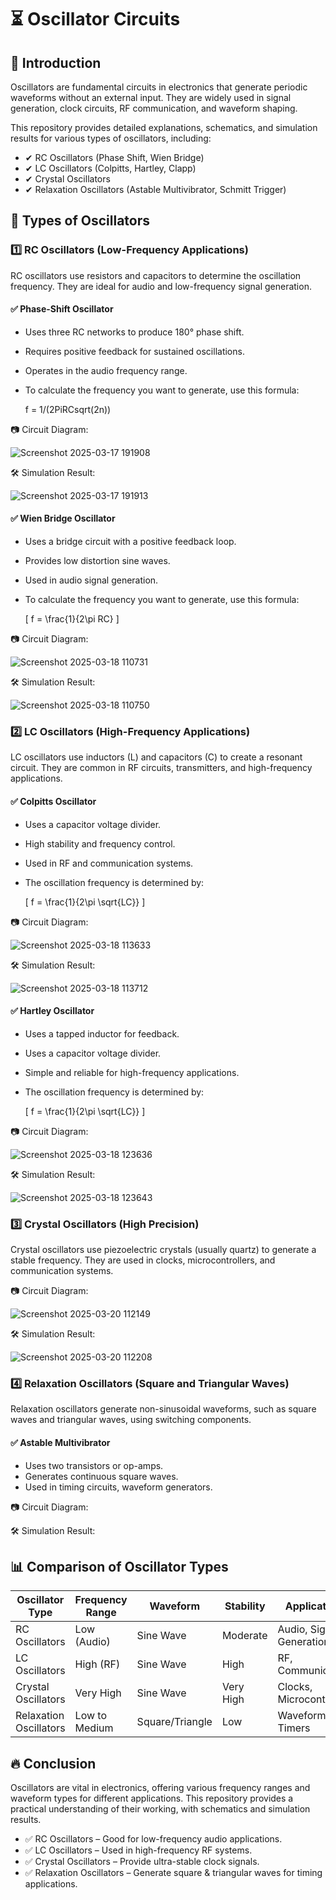 # ⏳ Oscillator Circuits

## 📢 Introduction

Oscillators are fundamental circuits in electronics that generate periodic waveforms without an external input. They are widely used in signal generation, clock circuits, RF communication, and waveform shaping.

This repository provides detailed explanations, schematics, and simulation results for various types of oscillators, including:

- ✔ RC Oscillators (Phase Shift, Wien Bridge)
- ✔ LC Oscillators (Colpitts, Hartley, Clapp)
- ✔ Crystal Oscillators
- ✔ Relaxation Oscillators (Astable Multivibrator, Schmitt Trigger)

## 🔄 Types of Oscillators

### 1️⃣ RC Oscillators (Low-Frequency Applications)

RC oscillators use resistors and capacitors to determine the oscillation frequency. They are ideal for audio and low-frequency signal generation.

#### ✅ Phase-Shift Oscillator
- Uses three RC networks to produce 180° phase shift.
- Requires positive feedback for sustained oscillations.
- Operates in the audio frequency range.
- To calculate the frequency you want to generate, use this formula:
  
  f = 1/(2PiRCsqrt(2n))
  

  
📷 Circuit Diagram:

![Screenshot 2025-03-17 191908](https://github.com/user-attachments/assets/0dc63847-7a48-48bb-887d-d1b1973c2d9d)

🛠 Simulation Result:

![Screenshot 2025-03-17 191913](https://github.com/user-attachments/assets/ee40bbe7-ad26-4133-a927-4f796e51cd7d)

#### ✅ Wien Bridge Oscillator
- Uses a bridge circuit with a positive feedback loop.
- Provides low distortion sine waves.
- Used in audio signal generation.
- To calculate the frequency you want to generate, use this formula:
  
  \[
  f = \frac{1}{2\pi RC}
  \]

📷 Circuit Diagram:

![Screenshot 2025-03-18 110731](https://github.com/user-attachments/assets/6f1a378e-f9c6-400d-abaa-ab5533fe2e3d)

🛠 Simulation Result:

![Screenshot 2025-03-18 110750](https://github.com/user-attachments/assets/f85a565d-0f92-4dff-8498-3bc33a43e069)

### 2️⃣ LC Oscillators (High-Frequency Applications)

LC oscillators use inductors (L) and capacitors (C) to create a resonant circuit. They are common in RF circuits, transmitters, and high-frequency applications.

#### ✅ Colpitts Oscillator
- Uses a capacitor voltage divider.
- High stability and frequency control.
- Used in RF and communication systems.
- The oscillation frequency is determined by:
  
  \[
  f = \frac{1}{2\pi \sqrt{LC}}
  \]

📷 Circuit Diagram:

![Screenshot 2025-03-18 113633](https://github.com/user-attachments/assets/5390fd31-8259-4651-91d8-b748c94aa8d4)

🛠 Simulation Result:

![Screenshot 2025-03-18 113712](https://github.com/user-attachments/assets/92812dc9-56cc-4078-8ffe-3d69ef664489)

#### ✅ Hartley Oscillator
- Uses a tapped inductor for feedback.
-  Uses a capacitor voltage divider.
- Simple and reliable for high-frequency applications.
- The oscillation frequency is determined by:
  
  \[
  f = \frac{1}{2\pi \sqrt{LC}}
  \]

📷 Circuit Diagram:

![Screenshot 2025-03-18 123636](https://github.com/user-attachments/assets/8786a4a7-555c-4e43-a462-a98e0df19ac3)

🛠 Simulation Result:

![Screenshot 2025-03-18 123643](https://github.com/user-attachments/assets/3e294bae-a8a9-4715-abd6-c3f408ce9ae5)

### 3️⃣ Crystal Oscillators (High Precision)

Crystal oscillators use piezoelectric crystals (usually quartz) to generate a stable frequency. They are used in clocks, microcontrollers, and communication systems.

📷 Circuit Diagram:

![Screenshot 2025-03-20 112149](https://github.com/user-attachments/assets/d087a944-4aa9-44da-894b-f7903bf859d5)

🛠 Simulation Result:

![Screenshot 2025-03-20 112208](https://github.com/user-attachments/assets/0213dc2e-a270-4f6a-a8ad-8250eed67ab8)

### 4️⃣ Relaxation Oscillators (Square and Triangular Waves)

Relaxation oscillators generate non-sinusoidal waveforms, such as square waves and triangular waves, using switching components.

#### ✅ Astable Multivibrator
- Uses two transistors or op-amps.
- Generates continuous square waves.
- Used in timing circuits, waveform generators.

📷 Circuit Diagram:

🛠 Simulation Result:


## 📊 Comparison of Oscillator Types

| Oscillator Type       | Frequency Range | Waveform      | Stability      | Applications                |
|-----------------------|-----------------|---------------|----------------|-----------------------------|
| RC Oscillators        | Low (Audio)     | Sine Wave     | Moderate       | Audio, Signal Generation    |
| LC Oscillators        | High (RF)       | Sine Wave     | High           | RF, Communication           |
| Crystal Oscillators   | Very High       | Sine Wave     | Very High      | Clocks, Microcontrollers    |
| Relaxation Oscillators| Low to Medium   | Square/Triangle | Low           | Waveform Gen., Timers       |



## 🔥 Conclusion

Oscillators are vital in electronics, offering various frequency ranges and waveform types for different applications. This repository provides a practical understanding of their working, with schematics and simulation results.

- ✅ RC Oscillators – Good for low-frequency audio applications.
- ✅ LC Oscillators – Used in high-frequency RF systems.
- ✅ Crystal Oscillators – Provide ultra-stable clock signals.
- ✅ Relaxation Oscillators – Generate square & triangular waves for timing applications.
